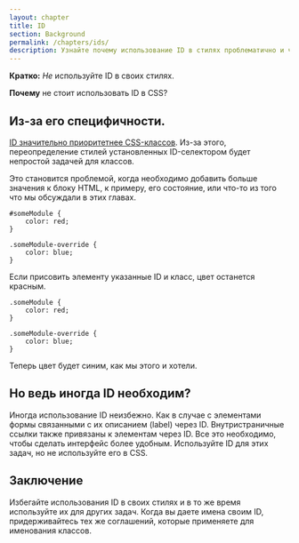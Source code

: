 ```yaml
---
layout: chapter
title: ID
section: Background
permalink: /chapters/ids/
description: Узнайте почему использование ID в стилях проблематично и что с этим делать.
---
```


**Кратко:** *Не* используйте ID в своих стилях.

**Почему** не стоит использовать ID в CSS?

## Из-за его специфичности.

[ID значительно приоритетнее CSS-классов](http://www.w3.org/TR/css3-selectors/#specificity). Из-за этого, переопределение стилей установленных ID-селектором будет непростой задачей для классов.

Это становится проблемой, когда необходимо добавить больше значения к блоку HTML, к примеру, его состояние, или что-то из того что мы обсуждали в этих главах.

	#someModule {
	    color: red;
	}

	.someModule-override {
	    color: blue;
	}

Если присовить элементу указанные ID и класс, цвет останется красным.

	.someModule {
	    color: red;
	}

	.someModule-override {
	    color: blue;
	}

Теперь цвет будет синим, как мы этого и хотели.

## Но ведь иногда ID необходим?

Иногда использование ID неизбежно. Как в случае с элементами формы связанными с их описанием (label) через ID. Внутристраничные ссылки также привязаны к элементам через ID. Все это необходимо, чтобы сделать интерфейс более удобным. Используйте ID для этих задач, но не используйте его в CSS.

## Заключение

Избегайте использования ID в своих стилях и в то же время используйте их для других задач. Когда вы даете имена своим ID, придерживайтесь тех же соглашений, которые применяете для именования классов.


